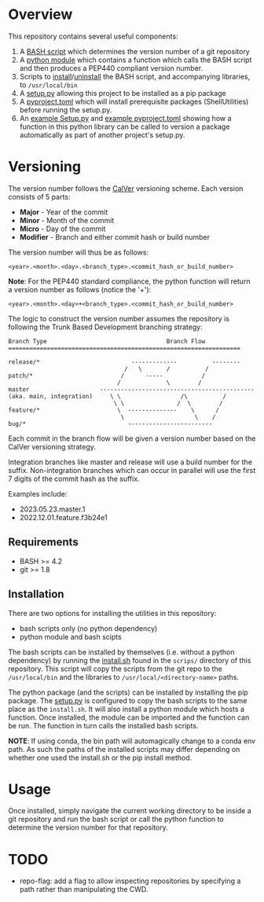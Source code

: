 # Overview

This repository contains several useful components:
1. A [BASH script](src/bash/bin/determine_tbd_calver_version_number.sh) which determines the version number of a git repository
2. A [python module](src/python/tbd_calver_versioning.py) which contains a function which calls the BASH script and then produces a PEP440 compliant version number.
3. Scripts to [install](scripts/install.sh)/[uninstall](scripts/uninstall.sh) the BASH script, and accompanying libraries, to `/usr/local/bin`
4. A [setup.py](setup.py) allowing this project to be installed as a pip package
5. A [pyproject.toml](pyproject.toml) which will install prerequisite packages (ShellUtilities) before running the setup.py.
6. An [example Setup.py](tests/dummy_files/setup.py) and [example pyproject.toml](tests/dummy_files/pyproject.toml) showing how a function in this python library can be called to version a package automatically as part of another project's setup.py.


# Versioning

The version number follows the [CalVer](https://calver.org/) versioning scheme. Each version consists of 5 parts:
- **Major** - Year of the commit
- **Minor** - Month of the commit
- **Micro** - Day of the commit
- **Modifier** - Branch and either commit hash or build number

The version number will thus be as follows:

```
<year>.<month>.<day>.<branch_type>.<commit_hash_or_build_number>
```

**Note**: For the PEP440 standard compliance, the python function will return a version number as follows (notice the '+'):

```
<year>.<month>.<day>+<branch_type>.<commit_hash_or_build_number>
```

The logic to construct the version number assumes the repository is following the Trunk Based Development branching strategy:

```
Branch Type                                  Branch Flow
==================================================================

release/*                          -------------          --------
                                 /   \       /          /
patch/*                         /      -----           /
                               /             \        /
master                    --------------------------------------------
(aka. main, integration)     \ \                 /\          /
                              \ \               /  \        /
feature/*                      \  --------------    \      /
                                \                    \    /
bug/*                             ------------------------

```

Each commit in the branch flow will be given a version number based on the CalVer versioning strategy.

Integration branches like master and release will use a build number for the suffix. Non-integration branches which can occur in parallel will use the first 7 digits of the commit hash as the suffix.

Examples include:
- 2023.05.23.master.1
- 2022.12.01.feature.f3b24e1


## Requirements
- BASH >= 4.2
- git >= 1.8

## Installation
There are two options for installing the utilities in this repository:
- bash scripts only (no python dependency)
- python module and bash scipts

The bash scripts can be installed by themselves (i.e. without a python dependency) by running the [install.sh](scripts/install.sh) found in the `scrips/` directory of this repository. This script will copy the scripts from the git repo to the `/usr/local/bin` and the libraries to `/usr/local/<directory-name>` paths.

The python package (and the scripts) can be installed by installing the pip package. The [setup.py](setup.py) is configured to copy the bash scripts to the same place as the `install.sh`. It will also install a python module which hosts a function. Once installed, the module can be imported and the function can be run. The function in turn calls the installed bash scripts.

**NOTE**: If using conda, the bin path will automagically change to a conda env path. As such the paths of the installed scripts may differ depending on whether one used the install.sh or the pip install method.

# Usage
Once installed, simply navigate the current working directory to be inside a git repository and run the bash script or call the python function to determine the version number for that repository.

# TODO
- repo-flag: add a flag to allow inspecting repositories by specifying a path rather than manipulating the CWD.